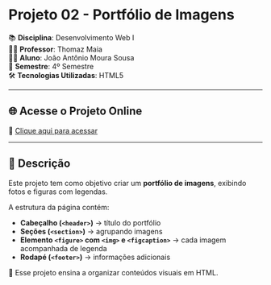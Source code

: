 # Projeto 02 - Portfólio de Imagens

📚 **Disciplina**: Desenvolvimento Web I  
👨‍🏫 **Professor**: Thomaz Maia  
👨‍🎓 **Aluno**: João Antônio Moura Sousa  
📅 **Semestre**: 4º Semestre  
🛠️ **Tecnologias Utilizadas**: HTML5  

---

## 🌐 Acesse o Projeto Online
🔗 [Clique aqui para acessar](https://srkkxz.github.io/ProjWebDev02/)

---

## 📌 Descrição
Este projeto tem como objetivo criar um **portfólio de imagens**, exibindo fotos e figuras com legendas.  

A estrutura da página contém:  
- **Cabeçalho (`<header>`)** → título do portfólio  
- **Seções (`<section>`)** → agrupando imagens  
- **Elemento `<figure>` com `<img>` e `<figcaption>`** → cada imagem acompanhada de legenda  
- **Rodapé (`<footer>`)** → informações adicionais  

📌 Esse projeto ensina a organizar conteúdos visuais em HTML.
